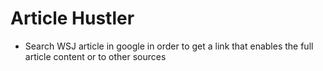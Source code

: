 # Article Hustler

* Search WSJ article in google in order to get a link that enables the full article content or to other sources
